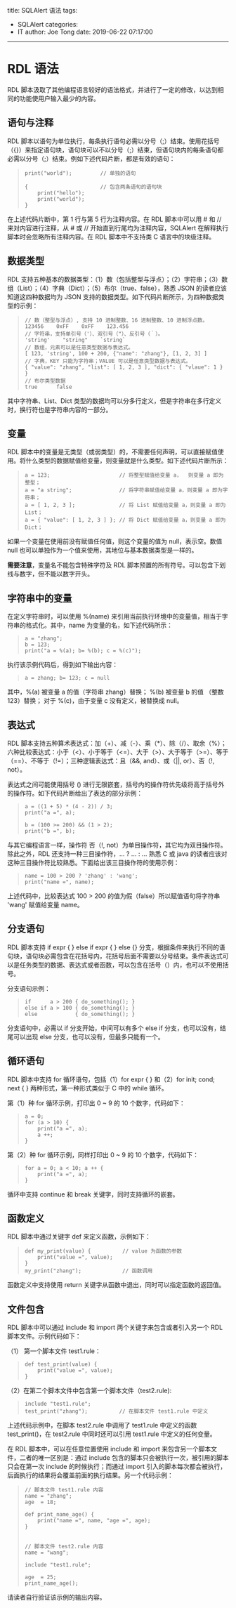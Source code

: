 title: SQLAlert 语法
tags:
  - SQLAlert
categories:
  - IT
author: Joe Tong
date: 2019-06-22 07:17:00
---

# RDL 语法
RDL 脚本汲取了其他编程语言较好的语法格式，并进行了一定的修改，以达到相同的功能使用户输入最少的内容。

## 语句与注释
RDL 脚本以语句为单位执行，每条执行语句必需以分号（;）结束。使用花括号（{}）来指定语句块，语句块可以不以分号（;）结束，但语句块内的每条语句都必需以分号（;）结束。例如下述代码片断，都是有效的语句：

> ~~~ {.id .cs .numberLines}
> print("world");         // 单独的语句
> 
> {                       // 包含两条语句的语句块
>     print("hello");
>     print("world");
> }
> ~~~

在上述代码片断中，第 1 行与第 5 行为注释内容。在 RDL 脚本中可以用 # 和 // 来对内容进行注释，从 # 或 // 开始直到行尾均为注释内容，SQLAlert 在解释执行脚本时会忽略所有注释内容。在 RDL 脚本中不支持类 C 语言中的块级注释。

## 数据类型
RDL 支持五种基本的数据类型：（1）数（包括整型与浮点）；（2）字符串；（3）数组（List）；（4）字典（Dict）；（5）布尔（true、false），熟悉 JSON 的读者应该知道这四种数据均为 JSON 支持的数据类型。如下代码片断所示，为四种数据类型的示例：

> ~~~ {.id .cs .numberLines}
> // 数（整型与浮点）, 支持 10 进制整数、16 进制整数、10 进制浮点数。
> 123456    0xFF    0xFF    123.456
> // 字符串，支持单引号（'）、双引号（"）、反引号（｀）。
> 'string'    "string"    `string`
> // 数组，元素可以是任意类型数据与表达式。
> [ 123, 'string', 100 + 200, {"name": "zhang"}, [1, 2, 3] ]
> // 字典，KEY 只能为字符串；VALUE 可以是任意类型数据与表达式。
> { "value": "zhang", "list": [ 1, 2, 3 ], "dict": { "vlaue": 1 } }
> // 布尔类型数据
> true      false
> ~~~

其中字符串、List、Dict 类型的数据均可以分多行定义，但是字符串在多行定义时，换行符也是字符串内容的一部分。

## 变量
RDL 脚本中的变量是无类型（或弱类型）的，不需要任何声明，可以直接赋值使用。将什么类型的数据赋值给变量，则变量就是什么类型。如下述代码片断所示：

> ~~~ {.id .cs .numberLines}
> a = 123;                      // 将整型赋值给变量 a，  则变量 a 即为整型；
> a = "a string";               // 将字符串赋值给变量 a，则变量 a 即为字符串；
> a = [ 1, 2, 3 ];              // 将 List 赋值给变量 a，则变量 a 即为 List；
> a = { "value": [ 1, 2, 3 ] }; // 将 Dict 赋值给变量 a，则变量 a 即为 Dict；
> ~~~

如果一个变量在使用前没有赋值任何值，则这个变量的值为 null，表示空。数值 null 也可以单独作为一个值来使用，其地位与基本数据类型是一样的。

**需要注意**，变量名不能包含特殊字符及 RDL 脚本预置的所有符号。可以包含下划线与数字，但不能以数字开头。

## 字符串中的变量
在定义字符串时，可以使用 %(name) 来引用当前执行环境中的变量值，相当于字符串的格式化。其中，name 为变量的名，如下述代码所示：

> ~~~ {.id .cs .numberLines}
> a = "zhang";
> b = 123;
> print("a = %(a); b= %(b); c = %(c)");
> ~~~

执行该示例代码后，得到如下输出内容：

> ~~~ {.id .cs}
> a = zhang; b= 123; c = null
> ~~~

其中，%(a) 被变量 a 的值（字符串 zhang）替换； %(b) 被变量 b 的值 （整数 123）替换； 对于 %(c)，由于变量 c 没有定义，被替换成 null。

## 表达式
RDL 脚本支持五种算术表达式：加（+）、减（-）、乘（*）、除（/）、取余（%）；六种比较表达式：小于（<）、小于等于（<=）、大于（>）、大于等于（>=）、等于（==）、不等于（!=）；三种逻辑表达式：且（&&, and）、或（||, or）、否（!, not）。

表达式之间可能使用括号 () 进行无限嵌套，括号内的操作符优先级将高于括号外的操作符。如下代码片断给出了表达的部分示例：

> ~~~ {.id .cs .numberLines}
> a = ((1 + 5) * (4 - 2)) / 3;
> print("a =", a);
> 
> b = (100 >= 200) && (1 > 2);
> print("b =", b);
> ~~~

与其它编程语言一样，操作符 否（!, not）为单目操作符，其它均为双目操作符。除此之外，RDL 还支持一种三目操作符，... ? ... : ... 熟悉 C 或 java 的读者应该对这种三目操作符比较熟悉。下面给出该三目操作符的使用示例：

> ~~~ {.id .cs .numberLines}
> name = 100 > 200 ? 'zhang' : 'wang';
> print("name =", name);
> ~~~

上述代码中，比较表达式 100 > 200 的值为假（false）所以赋值语句将字符串 'wang' 赋值给变量 name。

## 分支语句
RDL 脚本支持 if expr { } else if expr { } else {} 分支，根据条件来执行不同的语句块，语句块必需包含在花括号内，花括号后面不需要以分号结束。条件表达式可以是任务类型的数据、表达式或者函数，可以包含在括号（）内，也可以不使用括号。

分支语句示例：

> ~~~ {.id .cs .numberLines}
> if      a > 200 { do_something(); }
> else if a > 100 { do_something(); }
> else            { do_something(); }
> ~~~

分支语句中，必需以 if 分支开始，中间可以有多个 else if 分支，也可以没有，结尾可以出现 else 分支，也可以没有，但最多只能有一个。

## 循环语句
RDL 脚本中支持 for 循环语句，包括（1）for expr { } 和（2）for init; cond; next { } 两种形式，第一种形式类似于 C 中的 while 循环。

第（1）种 for 循环示例，打印出 0 ~ 9 的 10 个数字，代码如下：

> ~~~ {.id .cs .numberLines}
> a = 0;
> for (a > 10) {
>     print("a =", a);
>     a ++;
> }
> ~~~

第（2）种 for 循环示例，同样打印出 0 ~ 9 的 10 个数字，代码如下：

> ~~~ {.id .cs .numberLines}
> for a = 0; a < 10; a ++ {
>     print("a =", a);
> }
> ~~~

循环中支持 continue 和 break 关键字，同时支持循环的嵌套。

## 函数定义
RDL 脚本中通过关键字 def 来定义函数，示例如下：

> ~~~ {.id .cs .numberLines}
> def my_print(value) {          // value 为函数的参数
>     print("value =", value);
> }
> my_print("zhang");             // 函数调用
> ~~~

函数定义中支持使用 return 关键字从函数中退出，同时可以指定函数的返回值。

## 文件包含
RDL 脚本中可以通过 include 和 import 两个关键字来包含或者引入另一个 RDL 脚本文件。示例代码如下：

（1） 第一个脚本文件 test1.rule：

> ~~~ {.id .cs .numberLines}
> def test_print(value) {
>     print("value =", value);
> }
> ~~~

（2）在第二个脚本文件中包含第一个脚本文件（test2.rule):

> ~~~ {.id .cs .numberLines}
> include "test1.rule";
> test_print("zhang");          // 在脚本文件 test1.rule 中定义
> ~~~

上述代码示例中，在脚本 test2.rule 中调用了 test1.rule 中定义的函数 test_print()，在 test2.rule 中同时还可以引用 test1.rule 中定义的任何变量。

在 RDL 脚本中，可以在任意位置使用 include 和 import 来包含另一个脚本文件，二者的唯一区别是：通过 include 包含的脚本只会被执行一次，被引用的脚本只会在第一次 include 的时候执行；而通过 import 引入的脚本每次都会被执行，后面执行的结果将会覆盖前面的执行结果。另一个代码示例：

> ~~~ {.id .cs .numberLines}
> // 脚本文件 test1.rule 内容
> name = "zhang";
> age  = 18;
> 
> def print_name_age() {
>     print("name =", name, "age =", age);
> }
> 
> 
> // 脚本文件 test2.rule 内容
> name = "wang";
> 
> include "test1.rule";
> 
> age  = 25;
> print_name_age();
> ~~~

请读者自行验证该示例的输出内容。

